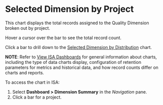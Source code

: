 # Selected Dimension by Project

This chart displays the total records assigned to the Quality Dimension
broken out by project.

Hover a cursor over the bar to see the total record count.

Click a bar to drill down to the [Selected Dimension by
Distribution](Selected_Dimension_by_Distribution) chart.

<span style="font-weight: bold;">NOTE</span>: Refer to [View ISA
Dashboards](View_ISA_Dashboards) for general information about
charts, including the type of data charts display, configuration of
retention parameters for metrics and historical data, and how record
counts differ on charts and reports.

To access the chart in ISA:

1.  Select <span style="font-weight: bold;">Dashboard \> Dimension
    Summary</span> in the
    <span style="font-style: italic;">Navigation</span> pane.
2.  Click a bar for a project.
